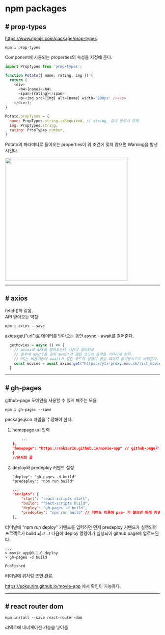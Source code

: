 # **npm packages**

## **# prop-types**

https://www.npmjs.com/package/prop-types

```
npm i prop-types
```
Component에 사용되는 properties의 속성을 지정해 준다.

```js
import PropTypes from 'prop-types';

function Potato({ name, rating, img }) {
  return (
    <div>
      <h4>{name}</h4>
      <span>{rating}</span>
      <p><img src={img} alt={name} width='200px' /></p>
    </div>);
}

Potato.propTypes = {
  name: PropTypes.string.isRequired, // string, 값이 반드시 존재
  img: PropTypes.string,
  rating: PropTypes.number,
}
```
Potato의 파라미터로 들어오는 properties이 위 조건에 맞지 않으면 Warning을 발생시킨다.

<img src="https://user-images.githubusercontent.com/66513003/127852656-0187f768-9c5f-40ee-a7f3-7894665ac5d2.png" width="400">

___


## **# axios**

fetch()와 같음.  
API 받아오는 역할

```
npm i axios --save
```

axios.get("url")로 데이터를 받아오는 동안 async - await를 걸어준다.
```js
  getMovies = async () => {
    // axios로 API를 받아오는데 시간이 걸리므로 
    // 함수에 async를 걸어 await가 걸린 코드의 동작을 기다리게 한다.
    // JS는 비동기인데 await가 걸린 코드의 실행이 끝날 때까지 동기방식으로 바꿔준다.
    const movies = await axios.get("https://yts-proxy.now.sh/list_movies.json")
  }
```

___


## **# gh-pages**

github-page 도메인을 사용할 수 있게 해주는 모듈

```
npm i gh-pages --save
```

package.json 파일을 수정해야 한다.


1. homepage url 입력
    ```json
        ...
    },
    "homepage": "https://soksurim.github.io/movie-app" // github-page가 될 주소를 입력
    }
    //문서의 끝
    ```

2. deploy와 predeploy 커맨드 설정

    `"deploy": "gh-pages -d build"`   
    `"predeploy": "npm run build"`

    ```json
    ...
    "scripts": {
        "start": "react-scripts start",
        "build": "react-scripts build",
        "deploy": "gh-pages -d build",
        "predeploy": "npm run build" // 커맨드 이름에 pre- 가 붙으면 원래 커맨드(deploy) 호출시, predeploy가 앞서 실행된다.
    },
    ```

터미널에 "npm run deploy" 커맨드를 입력하면
먼저 predeploy 커맨드가 실행되어 프로젝트가 build 되고
그 다음에 deploy 명령어가 실행되어 github page에 업로드된다.

```
...
> movie_app@0.1.0 deploy
> gh-pages -d build

Published
```
터미널에 위처럼 뜨면 완료.

https://soksurim.github.io/movie-app 에서 확인이 가능하다.

___

## **# react router dom**

```
npm install --save react-router-dom
```

리액트에 네비게이션 기능을 넣어줌

